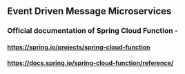 ## Event Driven Message Microservices

### Official documentation of Spring Cloud Function -
#### https://spring.io/projects/spring-cloud-function
#### https://docs.spring.io/spring-cloud-function/reference/